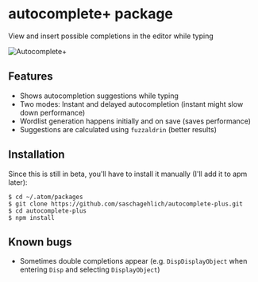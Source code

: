 # autocomplete+ package

View and insert possible completions in the editor while typing

![Autocomplete+](http://s14.directupload.net/images/140304/y7r7g5df.gif)

## Features

* Shows autocompletion suggestions while typing
* Two modes: Instant and delayed autocompletion (instant might slow down performance)
* Wordlist generation happens initially and on save (saves performance)
* Suggestions are calculated using `fuzzaldrin` (better results)

## Installation

Since this is still in beta, you'll have to install it manually (I'll add it to apm later):

```
$ cd ~/.atom/packages
$ git clone https://github.com/saschagehlich/autocomplete-plus.git
$ cd autocomplete-plus
$ npm install
```

## Known bugs

* Sometimes double completions appear (e.g. `DispDisplayObject` when entering `Disp` and selecting `DisplayObject`)
